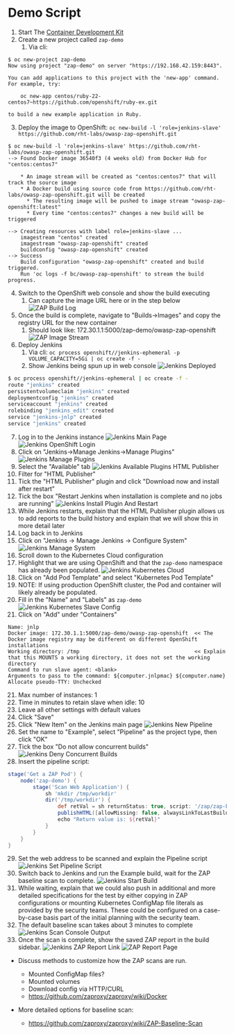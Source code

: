 # Demo Script

1. Start The [Container Development Kit](https://developers.redhat.com/products/cdk/download/)
2. Create a new project called `zap-demo`
   1. Via cli:
```
$ oc new-project zap-demo
Now using project "zap-demo" on server "https://192.168.42.159:8443".

You can add applications to this project with the 'new-app' command. For example, try:

    oc new-app centos/ruby-22-centos7~https://github.com/openshift/ruby-ex.git

to build a new example application in Ruby.
```
3. Deploy the image to OpenShift: `oc new-build -l 'role=jenkins-slave' https://github.com/rht-labs/owasp-zap-openshift.git`
```
$ oc new-build -l 'role=jenkins-slave' https://github.com/rht-labs/owasp-zap-openshift.git
--> Found Docker image 36540f3 (4 weeks old) from Docker Hub for "centos:centos7"

    * An image stream will be created as "centos:centos7" that will track the source image
    * A Docker build using source code from https://github.com/rht-labs/owasp-zap-openshift.git will be created
      * The resulting image will be pushed to image stream "owasp-zap-openshift:latest"
      * Every time "centos:centos7" changes a new build will be triggered

--> Creating resources with label role=jenkins-slave ...
    imagestream "centos" created
    imagestream "owasp-zap-openshift" created
    buildconfig "owasp-zap-openshift" created
--> Success
    Build configuration "owasp-zap-openshift" created and build triggered.
    Run 'oc logs -f bc/owasp-zap-openshift' to stream the build progress.
```
4. Switch to the OpenShift web console and show the build executing
   1. Can capture the image URL here or in the step below ![ZAP Build Log](ZAP_Build_Log.png)
5. Once the build is complete, navigate to "Builds->Images" and copy the registry URL for the new container
   1. Should look like: 172.30.1.1:5000/zap-demo/owasp-zap-openshift ![ZAP Image Stream](ZAP_Image_Stream.png)
6. Deploy Jenkins
   1. Via cli: `oc process openshift//jenkins-ephemeral -p VOLUME_CAPACITY=5Gi | oc create -f -`
   2. Show Jenkins being spun up in web console ![Jenkins Deployed](Jenkins_Deployed.png)
```bash
$ oc process openshift//jenkins-ephemeral | oc create -f -
route "jenkins" created
persistentvolumeclaim "jenkins" created
deploymentconfig "jenkins" created
serviceaccount "jenkins" created
rolebinding "jenkins_edit" created
service "jenkins-jnlp" created
service "jenkins" created
```
7. Log in to the Jenkins instance ![Jenkins Main Page](Jenkins_Main_Page.png) ![Jenkins OpenShift Login](Jenkins_OpenShift_Login.png)
8. Click on "Jenkins->Manage Jenkins->Manage Plugins" ![Jenkins Manage Plugins](Jenkins_Manage_Plugins.png)
10. Select the "Available" tab ![Jenkins Available Plugins HTML Publisher](Jenkins_Available_Plugins_HTML_Publisher.png)
11. Filter for "HTML Publisher"
12. Tick the "HTML Publisher" plugin and click "Download now and install after restart"
13. Tick the box "Restart Jenkins when installation is complete and no jobs are running" ![Jenkins Install Plugin And Restart](Jenkins_Install_And_Restart.png)
14. While Jenkins restarts, explain that the HTML Publisher plugin allows us to add reports to the build history and explain that we will show this in more detail later
15. Log back in to Jenkins
16. Click on "Jenkins -> Manage Jenkins -> Configure System" ![Jenkins Manage System](Jenkins_Manage_System.png)
17. Scroll down to the Kubernetes Cloud configuration
   1. Highlight that we are using OpenShift and that the `zap-demo` namespace has already been populated. ![Jenkins Kubernetes Cloud](Jenkins_Kubernetes_Cloud.png)
18. Click on "Add Pod Template" and select "Kubernetes Pod Template" 
   1. NOTE: If using production OpenShift cluster, the Pod and container will likely already be populated.
19. Fill in the "Name" and "Labels" as `zap-demo` ![Jenkins Kubernetes Slave Config](Jenkins_Kube_Slave_Config.png)
20. Click on "Add" under "Containers"
```
Name: jnlp
Docker image: 172.30.1.1:5000/zap-demo/owasp-zap-openshift  << The Docker image registry may be different on different OpenShift installations
Working directory: /tmp                                     << Explain that this MOUNTS a working directory, it does not set the working directory
Command to run slave agent: <blank>
Arguments to pass to the command: ${computer.jnlpmac} ${computer.name}
Allocate pseudo-TTY: Unchecked
```
21. Max number of instances: 1
22. Time in minutes to retain slave when idle: 10
23. Leave all other settings with default values
24. Click "Save"
25. Click "New Item" on the Jenkins main page ![Jenkins New Pipeline](Jenkins_New_Pipeline.png)
26. Set the name to "Example", select "Pipeline" as the project type, then click "OK"
27. Tick the box "Do not allow concurrent builds" ![Jenkins Deny Concurrent Builds](Jenkins_Disable_Concurrent_Builds.png)
28. Insert the pipeline script:
```groovy
stage('Get a ZAP Pod') {
    node('zap-demo') {
        stage('Scan Web Application') {
            sh 'mkdir /tmp/workdir'
            dir('/tmp/workdir') {
                def retVal = sh returnStatus: true, script: '/zap/zap-baseline.py -r baseline.html -t http://<some-web-site>'
                publishHTML([allowMissing: false, alwaysLinkToLastBuild: false, keepAll: true, reportDir: '/zap/wrk', reportFiles: 'baseline.html', reportName: 'ZAP Baseline Scan', reportTitles: 'ZAP Baseline Scan'])
                echo "Return value is: ${retVal}"
            }
        }
    }
}
```
29. Set the web address to be scanned and explain the Pipeline script ![Jenkins Set Pipeline Script](Jenkins_Set_Pipeline_Script.png)
30. Switch back to Jenkins and run the Example build, wait for the ZAP baseline scan to complete. ![Jenkins Start Build](Jenkins_Build_Scheduled.png)
   1. While waiting, explain that we could also push in additional and more detailed specifications for the test by either copying in ZAP configurations or mounting Kubernetes ConfigMap file literals as provided by the security teams. These could be configured on a case-by-case basis part of the initial planning with the security team.
   2. The default baseline scan takes about 3 minutes to complete ![Jenkins Scan Console Output](Jenkins_Scan_Console_Output.png)
31. Once the scan is complete, show the saved ZAP report in the build sidebar. ![Jenkins ZAP Report Link](Jenkins_ZAP_Report_Link.png) ![ZAP Report Page](ZAP_Report_Page.png)

* Discuss methods to customize how the ZAP scans are run. 
  * Mounted ConfigMap files?
  * Mounted volumes
  * Download config via HTTP/CURL
  * https://github.com/zaproxy/zaproxy/wiki/Docker

* More detailed options for baseline scan:
  * https://github.com/zaproxy/zaproxy/wiki/ZAP-Baseline-Scan